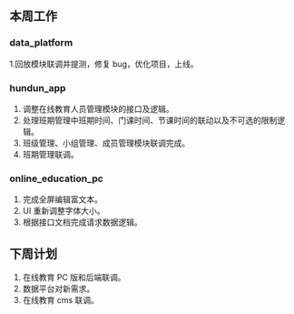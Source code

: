 ## 本周工作

### data_platform

1.回放模块联调并提测，修复 bug，优化项目，上线。

### hundun_app

1. 调整在线教育人员管理模块的接口及逻辑。
2. 处理班期管理中班期时间、门课时间、节课时间的联动以及不可选的限制逻辑。
3. 班级管理、小组管理、成员管理模块联调完成。
4. 班期管理联调。

### online_education_pc

1. 完成全屏编辑富文本。
2. UI 重新调整字体大小。
3. 根据接口文档完成请求数据逻辑。

## 下周计划

1. 在线教育 PC 版和后端联调。
2. 数据平台对新需求。 
3. 在线教育 cms 联调。




